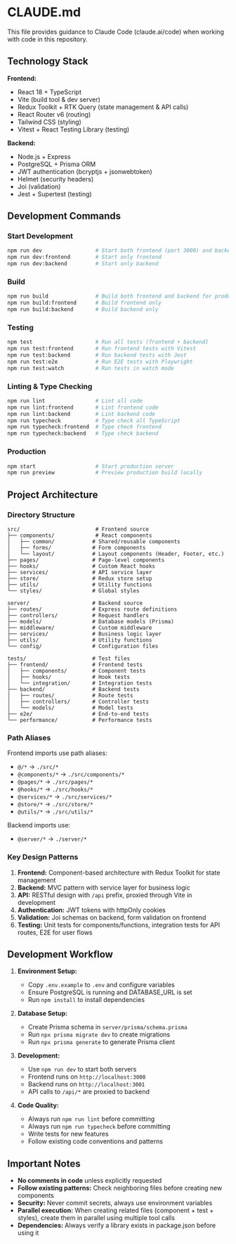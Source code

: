 # CLAUDE.md

This file provides guidance to Claude Code (claude.ai/code) when working with code in this repository.

## Technology Stack

**Frontend:**
- React 18 + TypeScript
- Vite (build tool & dev server)
- Redux Toolkit + RTK Query (state management & API calls)
- React Router v6 (routing)
- Tailwind CSS (styling)
- Vitest + React Testing Library (testing)

**Backend:**
- Node.js + Express
- PostgreSQL + Prisma ORM
- JWT authentication (bcryptjs + jsonwebtoken)
- Helmet (security headers)
- Joi (validation)
- Jest + Supertest (testing)

## Development Commands

### Start Development
```bash
npm run dev                 # Start both frontend (port 3000) and backend (port 3001)
npm run dev:frontend        # Start only frontend
npm run dev:backend         # Start only backend
```

### Build
```bash
npm run build               # Build both frontend and backend for production
npm run build:frontend      # Build frontend only
npm run build:backend       # Build backend only
```

### Testing
```bash
npm test                    # Run all tests (frontend + backend)
npm run test:frontend       # Run frontend tests with Vitest
npm run test:backend        # Run backend tests with Jest
npm run test:e2e            # Run E2E tests with Playwright
npm run test:watch          # Run tests in watch mode
```

### Linting & Type Checking
```bash
npm run lint                # Lint all code
npm run lint:frontend       # Lint frontend code
npm run lint:backend        # Lint backend code
npm run typecheck           # Type check all TypeScript
npm run typecheck:frontend  # Type check frontend
npm run typecheck:backend   # Type check backend
```

### Production
```bash
npm start                   # Start production server
npm run preview             # Preview production build locally
```

## Project Architecture

### Directory Structure

```
src/                        # Frontend source
├── components/             # React components
│   ├── common/            # Shared/reusable components
│   ├── forms/             # Form components
│   └── layout/            # Layout components (Header, Footer, etc.)
├── pages/                 # Page-level components
├── hooks/                 # Custom React hooks
├── services/              # API service layer
├── store/                 # Redux store setup
├── utils/                 # Utility functions
└── styles/                # Global styles

server/                    # Backend source
├── routes/                # Express route definitions
├── controllers/           # Request handlers
├── models/                # Database models (Prisma)
├── middleware/            # Custom middleware
├── services/              # Business logic layer
├── utils/                 # Utility functions
└── config/                # Configuration files

tests/                     # Test files
├── frontend/              # Frontend tests
│   ├── components/        # Component tests
│   ├── hooks/             # Hook tests
│   └── integration/       # Integration tests
├── backend/               # Backend tests
│   ├── routes/            # Route tests
│   ├── controllers/       # Controller tests
│   └── models/            # Model tests
├── e2e/                   # End-to-end tests
└── performance/           # Performance tests
```

### Path Aliases

Frontend imports use path aliases:
- `@/*` → `./src/*`
- `@components/*` → `./src/components/*`
- `@pages/*` → `./src/pages/*`
- `@hooks/*` → `./src/hooks/*`
- `@services/*` → `./src/services/*`
- `@store/*` → `./src/store/*`
- `@utils/*` → `./src/utils/*`

Backend imports use:
- `@server/*` → `./server/*`

### Key Design Patterns

1. **Frontend:** Component-based architecture with Redux Toolkit for state management
2. **Backend:** MVC pattern with service layer for business logic
3. **API:** RESTful design with `/api` prefix, proxied through Vite in development
4. **Authentication:** JWT tokens with httpOnly cookies
5. **Validation:** Joi schemas on backend, form validation on frontend
6. **Testing:** Unit tests for components/functions, integration tests for API routes, E2E for user flows

## Development Workflow

1. **Environment Setup:**
   - Copy `.env.example` to `.env` and configure variables
   - Ensure PostgreSQL is running and DATABASE_URL is set
   - Run `npm install` to install dependencies

2. **Database Setup:**
   - Create Prisma schema in `server/prisma/schema.prisma`
   - Run `npx prisma migrate dev` to create migrations
   - Run `npx prisma generate` to generate Prisma client

3. **Development:**
   - Use `npm run dev` to start both servers
   - Frontend runs on `http://localhost:3000`
   - Backend runs on `http://localhost:3001`
   - API calls to `/api/*` are proxied to backend

4. **Code Quality:**
   - Always run `npm run lint` before committing
   - Always run `npm run typecheck` before committing
   - Write tests for new features
   - Follow existing code conventions and patterns

## Important Notes

- **No comments in code** unless explicitly requested
- **Follow existing patterns:** Check neighboring files before creating new components
- **Security:** Never commit secrets, always use environment variables
- **Parallel execution:** When creating related files (component + test + styles), create them in parallel using multiple tool calls
- **Dependencies:** Always verify a library exists in package.json before using it